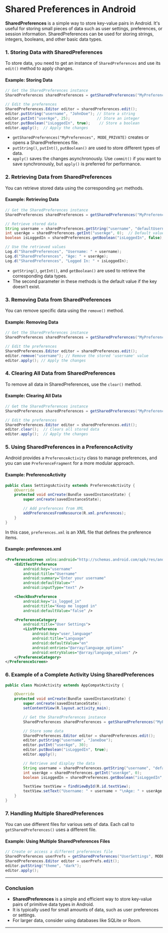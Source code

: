 
# **Shared Preferences in Android**

**SharedPreferences** is a simple way to store key-value pairs in Android. It's useful for storing small pieces of data such as user settings, preferences, or session information. SharedPreferences can be used for storing strings, integers, booleans, and other basic data types.

### **1. Storing Data with SharedPreferences**

To store data, you need to get an instance of `SharedPreferences` and use its `edit()` method to apply changes.

#### **Example: Storing Data**

```java
// Get the SharedPreferences instance
SharedPreferences sharedPreferences = getSharedPreferences("MyPreferences", MODE_PRIVATE);

// Edit the preferences
SharedPreferences.Editor editor = sharedPreferences.edit();
editor.putString("username", "JohnDoe"); // Store a string
editor.putInt("userAge", 25);            // Store an integer
editor.putBoolean("isLoggedIn", true);    // Store a boolean
editor.apply();  // Apply the changes
```

- `getSharedPreferences("MyPreferences", MODE_PRIVATE)` creates or opens a SharedPreferences file.
- `putString()`, `putInt()`, `putBoolean()` are used to store different types of data.
- `apply()` saves the changes asynchronously. Use `commit()` if you want to save synchronously, but `apply()` is preferred for performance.

### **2. Retrieving Data from SharedPreferences**

You can retrieve stored data using the corresponding `get` methods.

#### **Example: Retrieving Data**

```java
// Get the SharedPreferences instance
SharedPreferences sharedPreferences = getSharedPreferences("MyPreferences", MODE_PRIVATE);

// Retrieve stored data
String username = sharedPreferences.getString("username", "defaultUsername");
int userAge = sharedPreferences.getInt("userAge", 0);  // Default value is 0 if not found
boolean isLoggedIn = sharedPreferences.getBoolean("isLoggedIn", false); // Default is false

// Use the retrieved values
Log.d("SharedPreferences", "Username: " + username);
Log.d("SharedPreferences", "Age: " + userAge);
Log.d("SharedPreferences", "Logged In: " + isLoggedIn);
```

- `getString()`, `getInt()`, and `getBoolean()` are used to retrieve the corresponding data types.
- The second parameter in these methods is the default value if the key doesn’t exist.

### **3. Removing Data from SharedPreferences**

You can remove specific data using the `remove()` method.

#### **Example: Removing Data**

```java
// Get the SharedPreferences instance
SharedPreferences sharedPreferences = getSharedPreferences("MyPreferences", MODE_PRIVATE);

// Edit the preferences
SharedPreferences.Editor editor = sharedPreferences.edit();
editor.remove("username"); // Remove the stored 'username' value
editor.apply(); // Apply the changes
```

### **4. Clearing All Data from SharedPreferences**

To remove all data in SharedPreferences, use the `clear()` method.

#### **Example: Clearing All Data**

```java
// Get the SharedPreferences instance
SharedPreferences sharedPreferences = getSharedPreferences("MyPreferences", MODE_PRIVATE);

// Edit the preferences
SharedPreferences.Editor editor = sharedPreferences.edit();
editor.clear();  // Clears all stored data
editor.apply();  // Apply the changes
```

### **5. Using SharedPreferences in a PreferenceActivity**

Android provides a `PreferenceActivity` class to manage preferences, and you can use `PreferenceFragment` for a more modular approach.

#### **Example: PreferenceActivity**

```java
public class SettingsActivity extends PreferenceActivity {
    @Override
    protected void onCreate(Bundle savedInstanceState) {
        super.onCreate(savedInstanceState);

        // Add preferences from XML
        addPreferencesFromResource(R.xml.preferences);
    }
}
```

In this case, `preferences.xml` is an XML file that defines the preference items.

#### **Example: preferences.xml**

```xml
<PreferenceScreen xmlns:android="http://schemas.android.com/apk/res/android">
    <EditTextPreference
        android:key="username"
        android:title="Username"
        android:summary="Enter your username"
        android:defaultValue=""
        android:inputType="text" />

    <CheckBoxPreference
        android:key="is_logged_in"
        android:title="Keep me logged in"
        android:defaultValue="false" />

    <PreferenceCategory
        android:title="User Settings">
        <ListPreference
            android:key="user_language"
            android:title="Language"
            android:defaultValue="en"
            android:entries="@array/language_options"
            android:entryValues="@array/language_values" />
    </PreferenceCategory>
</PreferenceScreen>
```

### **6. Example of a Complete Activity Using SharedPreferences**

```java
public class MainActivity extends AppCompatActivity {

    @Override
    protected void onCreate(Bundle savedInstanceState) {
        super.onCreate(savedInstanceState);
        setContentView(R.layout.activity_main);

        // Get the SharedPreferences instance
        SharedPreferences sharedPreferences = getSharedPreferences("MyPreferences", MODE_PRIVATE);

        // Store some data
        SharedPreferences.Editor editor = sharedPreferences.edit();
        editor.putString("username", "JaneDoe");
        editor.putInt("userAge", 30);
        editor.putBoolean("isLoggedIn", true);
        editor.apply();

        // Retrieve and display the data
        String username = sharedPreferences.getString("username", "defaultUsername");
        int userAge = sharedPreferences.getInt("userAge", 0);
        boolean isLoggedIn = sharedPreferences.getBoolean("isLoggedIn", false);

        TextView textView = findViewById(R.id.textView);
        textView.setText("Username: " + username + "\nAge: " + userAge + "\nLogged In: " + isLoggedIn);
    }
}
```

### **7. Handling Multiple SharedPreferences**

You can use different files for various sets of data. Each call to `getSharedPreferences()` uses a different file.

#### **Example: Using Multiple SharedPreferences Files**

```java
// Create or access a different preferences file
SharedPreferences userPrefs = getSharedPreferences("UserSettings", MODE_PRIVATE);
SharedPreferences.Editor editor = userPrefs.edit();
editor.putString("theme", "dark");
editor.apply();
```

---

### **Conclusion**

- **SharedPreferences** is a simple and efficient way to store key-value pairs of primitive data types in Android.
- It is typically used for small amounts of data, such as user preferences or settings.
- For larger data, consider using databases like SQLite or Room.

---
